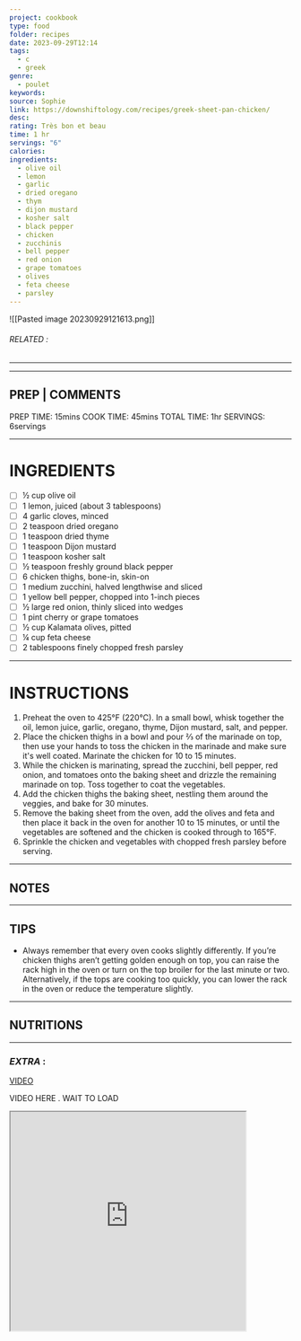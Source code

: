 ```yaml
---
project: cookbook
type: food
folder: recipes
date: 2023-09-29T12:14
tags:
  - c
  - greek
genre:
  - poulet
keywords: 
source: Sophie
link: https://downshiftology.com/recipes/greek-sheet-pan-chicken/
desc: 
rating: Très bon et beau
time: 1 hr
servings: "6"
calories: 
ingredients:
  - olive oil
  - lemon
  - garlic
  - dried oregano
  - thym
  - dijon mustard
  - kosher salt
  - black pepper
  - chicken
  - zucchinis
  - bell pepper
  - red onion
  - grape tomatoes
  - olives
  - feta cheese
  - parsley
---
```


![[Pasted image 20230929121613.png]]
###### *RELATED* : 
---


---
## PREP | COMMENTS

PREP TIME: 15mins
COOK TIME: 45mins
TOTAL TIME: 1hr
SERVINGS: 6servings

---
# INGREDIENTS

- [ ] ½ cup olive oil
- [ ] 1 lemon, juiced (about 3 tablespoons)
- [ ] 4 garlic cloves, minced
- [ ] 2 teaspoon dried oregano
- [ ] 1 teaspoon dried thyme
- [ ] 1 teaspoon Dijon mustard
- [ ] 1 teaspoon kosher salt
- [ ] ½ teaspoon freshly ground black pepper
- [ ] 6 chicken thighs, bone-in, skin-on
- [ ] 1 medium zucchini, halved lengthwise and sliced
- [ ] 1 yellow bell pepper, chopped into 1-inch pieces
- [ ] ½ large red onion, thinly sliced into wedges
- [ ] 1 pint cherry or grape tomatoes
- [ ] ½ cup Kalamata olives, pitted
- [ ] ¼ cup feta cheese
- [ ] 2 tablespoons finely chopped fresh parsley

---
# INSTRUCTIONS

1. Preheat the oven to 425°F (220°C). In a small bowl, whisk together the oil, lemon juice, garlic, oregano, thyme, Dijon mustard, salt, and pepper.
2. Place the chicken thighs in a bowl and pour ⅔ of the marinade on top, then use your hands to toss the chicken in the marinade and make sure it's well coated. Marinate the chicken for 10 to 15 minutes.
3. While the chicken is marinating, spread the zucchini, bell pepper, red onion, and tomatoes onto the baking sheet and drizzle the remaining marinade on top. Toss together to coat the vegetables.
4. Add the chicken thighs the baking sheet, nestling them around the veggies, and bake for 30 minutes.
5. Remove the baking sheet from the oven, add the olives and feta and then place it back in the oven for another 10 to 15 minutes, or until the vegetables are softened and the chicken is cooked through to 165°F.
6. Sprinkle the chicken and vegetables with chopped fresh parsley before serving.

---
## NOTES



---
## TIPS

- Always remember that every oven cooks slightly differently. If you’re chicken thighs aren’t getting golden enough on top, you can raise the rack high in the oven or turn on the top broiler for the last minute or two. Alternatively, if the tops are cooking too quickly, you can lower the rack in the oven or reduce the temperature slightly.

---
## NUTRITIONS



---
### *EXTRA* :

[VIDEO](https://www.youtube.com/embed/AXRINU_tjs8)

VIDEO HERE . WAIT TO LOAD
<iframe allowfullscreen src="https://www.youtube.com/embed/AXRINU_tjs8" width="420" height="390" />
